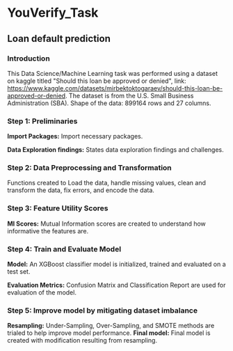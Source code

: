 # YouVerify_Task
## Loan default prediction

### Introduction
This Data Science/Machine Learning task was performed using a dataset on kaggle titled "Should this loan be approved or denied", link: https://www.kaggle.com/datasets/mirbektoktogaraev/should-this-loan-be-approved-or-denied. The dataset is from the U.S. Small Business Administration (SBA). Shape of the data: 899164 rows and 27 columns.


### Step 1: Preliminaries
**Import Packages:** Import necessary packages.

**Data Exploration findings:** States data exploration findings and challenges.


### Step 2: Data Preprocessing and Transformation
Functions created to Load the data, handle missing values, clean and transform the data, fix errors, and encode the data.


### Step 3: Feature Utility Scores
**MI Scores:** Mutual Information scores are created to understand how informative the features are.


### Step 4: Train and Evaluate Model
**Model:** An XGBoost classifier model is initialized, trained and evaluated on a test set.

**Evaluation Metrics:** Confusion Matrix and Classification Report are used for evaluation of the model.


### Step 5: Improve model by mitigating dataset imbalance
**Resampling:** Under-Sampling, Over-Sampling, and SMOTE methods are trialed to help improve model performance.
**Final model:** Final model is created with modification resulting from resampling.


